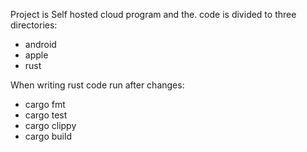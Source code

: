 Project is Self hosted cloud program and the. code is divided to three directories:
- android
- apple
- rust

When writing rust code run after changes:
- cargo fmt
- cargo test
- cargo clippy
- cargo build

